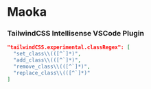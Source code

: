 # Maoka

### TailwindCSS Intellisense VSCode Plugin

```json
"tailwindCSS.experimental.classRegex": [
  "set_class\\(([^`]*)",
  "add_class\\(([^`]*)",
  "remove_class\\(([^`]*)",
  "replace_class\\(([^`]*)"
]
```

